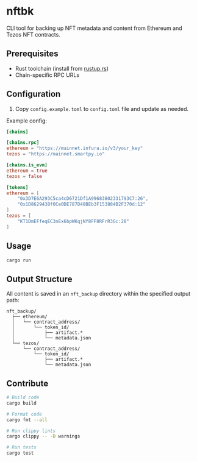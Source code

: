 # nftbk

CLI tool for backing up NFT metadata and content from Ethereum and Tezos NFT contracts.

## Prerequisites

- Rust toolchain (install from [rustup.rs](https://rustup.rs))
- Chain-specific RPC URLs

## Configuration

1. Copy `config.example.toml` to `config.toml` file and update as needed. 

Example config:
```toml
[chains]

[chains.rpc]
ethereum = "https://mainnet.infura.io/v3/your_key"
tezos = "https://mainnet.smartpy.io"

[chains.is_evm]
ethereum = true
tezos = false

[tokens]
ethereum = [
    "0x3D7E6A293C5ca4cD6721Df1A99683802331793C7:26",
    "0x1D8629438f0Ce0DE787D48BEb3F153884B2F370d:12"
]
tezos = [
    "KT1DmEFfeqEC3nEx6bpWKqjNY8FF8RFrR3Gc:28"
]
```

## Usage

```bash
cargo run
```

## Output Structure

All content is saved in an `nft_backup` directory within the specified output path:

```
nft_backup/
  ├── ethereum/
  │   └── contract_address/
  │       └── token_id/
  │           ├── artifact.*
  │           └── metadata.json
  └── tezos/
      └── contract_address/
          └── token_id/
              ├── artifact.*
              └── metadata.json
```

## Contribute

```bash
# Build code
cargo build

# Format code
cargo fmt --all

# Run clippy lints
cargo clippy -- -D warnings

# Run tests
cargo test
```
